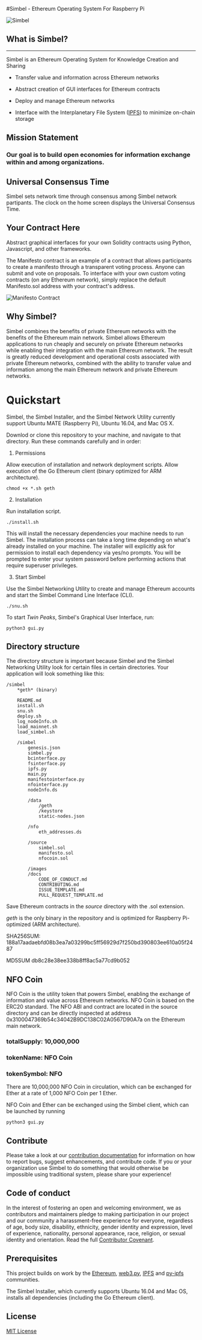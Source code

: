 #Simbel - Ethereum Operating System 
For Raspberry Pi

![Simbel](https://s3-us-west-1.amazonaws.com/ddash/simbel.png)

## What is Simbel?
---
Simbel is an Ethereum Operating System for Knowledge Creation and Sharing

* Transfer value and information across Ethereum networks

* Abstract creation of GUI interfaces for Ethereum contracts

* Deploy and manage Ethereum networks  

* Interface with the Interplanetary File System ([IPFS](https://github.com/ipfs/ipfs)) to minimize on-chain storage 


## Mission Statement

### Our goal is to build open economies for information exchange within and among organizations.

## Universal Consensus Time
Simbel sets network time through consensus among Simbel network partipants. The clock on the home screen displays the Universal Consensus Time. 

## Your Contract Here
Abstract graphical interfaces for your own Solidity contracts using Python, Javascript, and other frameworks. 

The Manifesto contract is an example of a contract that allows participants to create a manifesto through a transparent voting process. Anyone can submit and vote on proposals. To interface with your own custom voting contracts (on any Ethereum network), simply replace the default Manifesto.sol address with your contract's address.


![Manifesto Contract](https://s3-us-west-1.amazonaws.com/ddash/manifesto5.png)


## Why Simbel?
Simbel combines the benefits of private Ethereum networks with the benefits of the Ethereum main network. Simbel allows Ethereum applications to run cheaply and securely on private Ethereum networks while enabling their integration with the main Ethereum network. The result is greatly reduced development and operational costs associated with private Ethereum networks, combined with the ability to transfer value and information among the main Ethereum network and private Ethereum networks.

# Quickstart 
Simbel, the Simbel Installer, and the Simbel Network Utility currently support Ubuntu MATE (Raspberry Pi), Ubuntu 16.04, and Mac OS X.

Downlod or clone this repository to your machine, and navigate to that directory. Run these commands carefully and in order:  

1. Permissions

Allow execution of installation and network deployment scripts. 
Allow execution of the Go Ethereum client (binary optimized for ARM architecture).
```
chmod +x *.sh geth
```

2. Installation

Run installation script. 
```
./install.sh
```
This will install the necessary dependencies your machine needs to run Simbel. The installation process can take a long time depending on what's already installed on your machine. The installer will explicitly ask for permission to install each dependency via yes/no prompts. You will be prompted to enter your system password before performing actions that require superuser privileges.

3. Start Simbel

Use the Simbel Networking Utility to create and manage Ethereum accounts and start the Simbel Command Line Interface (CLI).
```
./snu.sh
```

To start *Twin Peaks*, Simbel's Graphical User Interface, run:
```
python3 gui.py
```

## Directory structure
The directory structure is important because Simbel and the Simbel Networking Utility look for certain files in certain directories. Your application will look something like this:
```
/simbel
	*geth* (binary)

	README.md
	install.sh
	snu.sh
	deploy.sh
	log_nodeInfo.sh
	load_mainnet.sh
	load_simbel.sh 

	/simbel
		genesis.json
		simbel.py
		bcinterface.py
		fsinterface.py
		ipfs.py
		main.py
		manifestointerface.py
		nfointerface.py
		nodeInfo.ds

		/data
			/geth 
			/keystore
			static-nodes.json
	
		/nfo
			eth_addresses.ds
		
		/source
			simbel.sol
			manifesto.sol
			nfocoin.sol

		/images
		/docs
			CODE_OF_CONDUCT.md
			CONTRIBUTING.md
			ISSUE_TEMPLATE.md
			PULL_REQUEST_TEMPLATE.md

```
Save Ethereum contracts in the *source* directory with the .sol extension.

*geth* is the only binary in the repository and is optimized for Raspberry Pi-optimized (ARM architecture).

SHA256SUM:  188a17aadaebfd08b3ea7a03299bc5ff56929d7f250bd390803ee610a05f2487

MD5SUM db8c28e38ee338b8ff8ac5a77cd9b052

## NFO Coin
NFO Coin is the utility token that powers Simbel, enabling the exchange of information and value across Ethereum networks. NFO Coin is based on the ERC20 standard. The NFO ABI and contract are located in the source directory and can be directly inspected at address 0x3100047369b54c34042B9DC138C02A0567D90A7a on the Ethereum main network.

### totalSupply: 10,000,000
### tokenName: NFO Coin
### tokenSymbol: NFO

There are 10,000,000 NFO Coin in circulation, which can be exchanged for Ether at a rate of 1,000 NFO Coin per 1 Ether.

NFO Coin and Ether can be exchanged using the Simbel client, which can be launched by running 
```
python3 gui.py 
```

## Contribute
Please take a look at our [contribution documentation](https://github.com/simbel/simbel/blob/master/docs/CONTRIBUTING.md) for information on how to report bugs, suggest enhancements, and contribute code. If you or your organization use Simbel to do something that would otherwise be impossible using traditional system, please share your experience! 

## Code of conduct
In the interest of fostering an open and welcoming environment, we as contributors and maintainers pledge to making participation in our project and our community a harassment-free experience for everyone, regardless of age, body size, disability, ethnicity, gender identity and expression, level of experience, nationality, personal appearance, race, religion, or sexual identity and orientation. Read the full [Contributor Covenant](https://github.com/simbel/simbel/blob/master/docs/CODE_OF_CONDUCT.md). 

## Prerequisites
This project builds on work by the [Ethereum](https://www.ethereum.org), [web3.py](https://github.com/pipermerriam/web3.py), [IPFS](https://github.com/ipfs/ipfs) and [py-ipfs](https://github.com/ipfs/py-ipfs-api) communities. 

The Simbel Installer, which currently supports Ubuntu 16.04 and Mac OS, installs all dependencies (including the Go Ethereum client).

## License
[MIT License](https://github.com/simbel/simbel/blob/master/LICENSE) 


